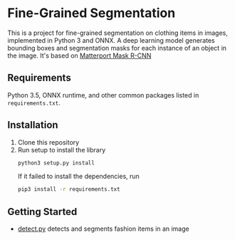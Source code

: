 # Fine-Grained Segmentation

This is a project for fine-grained segmentation on clothing items in images, implemented in Python 3 and ONNX. A deep learning model generates bounding boxes and segmentation masks for each instance of an object in the image. It's based on [Matterport Mask R-CNN](https://github.com/matterport/Mask_RCNN)

## Requirements

Python 3.5, ONNX runtime, and other common packages listed in `requirements.txt`.

## Installation

1. Clone this repository
2. Run setup to install the library
   ```bash
   python3 setup.py install
   ```
   If it failed to install the dependencies, run
   ```bash
   pip3 install -r requirements.txt
   ```

## Getting Started

* [detect.py](fine_grained_segmentation/model/detect.py) detects and segments fashion items in an image




